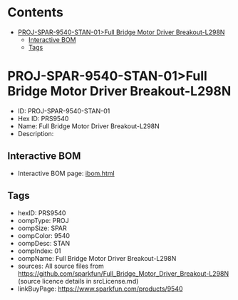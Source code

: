 



Contents
========

* [PROJ-SPAR-9540-STAN-01>Full Bridge Motor Driver Breakout-L298N](#proj-spar-9540-stan-01full-bridge-motor-driver-breakout-l298n)
	* [Interactive BOM](#interactive-bom)
	* [Tags](#tags)

# PROJ-SPAR-9540-STAN-01>Full Bridge Motor Driver Breakout-L298N

- ID: PROJ-SPAR-9540-STAN-01
- Hex ID: PRS9540
- Name: Full Bridge Motor Driver Breakout-L298N
- Description: 

## Interactive BOM

- Interactive BOM page: [ibom.html](kicad/bom/ibom.html)

## Tags

- hexID: PRS9540
- oompType: PROJ
- oompSize: SPAR
- oompColor: 9540
- oompDesc: STAN
- oompIndex: 01
- oompName: Full Bridge Motor Driver Breakout-L298N
- sources: All source files from https://github.com/sparkfun/Full_Bridge_Motor_Driver_Breakout-L298N (source licence details in srcLicense.md)
- linkBuyPage: https://www.sparkfun.com/products/9540
